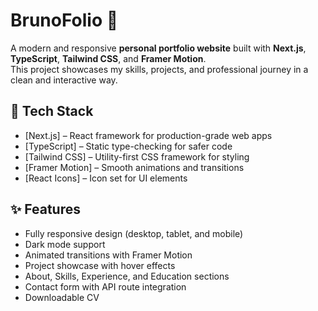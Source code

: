 # BrunoFolio 🎨

A modern and responsive **personal portfolio website** built with **Next.js**, **TypeScript**, **Tailwind CSS**, and **Framer Motion**.  
This project showcases my skills, projects, and professional journey in a clean and interactive way.

## 🚀 Tech Stack

- [Next.js] – React framework for production-grade web apps  
- [TypeScript] – Static type-checking for safer code  
- [Tailwind CSS] – Utility-first CSS framework for styling  
- [Framer Motion] – Smooth animations and transitions  
- [React Icons] – Icon set for UI elements  

## ✨ Features

- Fully responsive design (desktop, tablet, and mobile)  
- Dark mode support  
- Animated transitions with Framer Motion  
- Project showcase with hover effects  
- About, Skills, Experience, and Education sections  
- Contact form with API route integration  
- Downloadable CV  
